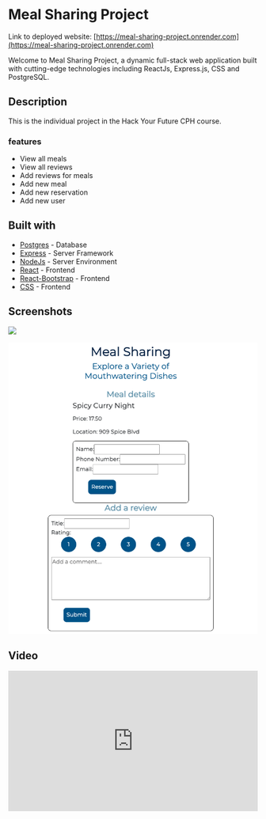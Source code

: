 # Meal Sharing Project

Link to deployed website: [https://meal-sharing-project.onrender.com](https://meal-sharing-project.onrender.com)

Welcome to Meal Sharing Project, a dynamic full-stack web application built with cutting-edge technologies including ReactJs, Express.js, CSS and PostgreSQL.

## Description

This is the individual project in the Hack Your Future CPH course.

### features

- View all meals
- View all reviews
- Add reviews for meals
- Add new meal
- Add new reservation
- Add new user


## Built with

- [Postgres](https://www.npmjs.com/package/postgres) - Database
- [Express](https://expressjs.com/) - Server Framework
- [NodeJs](https://nodejs.org/en/) - Server Environment
- [React](https://reactjs.org/) - Frontend
- [React-Bootstrap](https://react-bootstrap.github.io/) - Frontend
- [CSS](https://developer.mozilla.org/en-US/docs/Web/CSS) - Frontend

## Screenshots

![](./src/client/assets/images/screenshootTwo.png)

![](./src/client/assets/images/screenshootOne.png)


## Video

<div style="position: relative; padding-bottom: 56.25%; height: 0;"><iframe src="https://www.loom.com/embed/ca828d4f1bdf40f7bbc549795322714f?sid=7888d929-cfec-488d-aed8-dc72a6f5b69d" frameborder="0" webkitallowfullscreen mozallowfullscreen allowfullscreen style="position: absolute; top: 0; left: 0; width: 100%; height: 100%;"></iframe></div>















